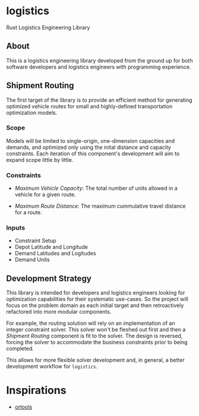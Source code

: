 # logistics

Rust Logistics Engineering Library

## About

This is a logistics engineering library developed from the ground up for both software developers and logistics engineers with programming experience.

## Shipment Routing

The first target of the library is to provide an efficient method for generating optimized vehicle routes for small and highly-defined transportation optimization models.

### Scope

Models will be limited to single-origin, one-dimension capacities and demands, and optimized only using the inital distance and capacity constraints. Each iteration of this component's development will aim to expand scope little by little.

### Constraints

- _Maximum Vehicle Capacity_: The total number of units allowed in a vehicle for a given route.

- _Maximum Route Distance_: The maximum cummulative travel distance for a route.

### Inputs

- Constraint Setup
- Depot Latitude and Longitude
- Demand Latitudes and Logitudes
- Demand Units

## Development Strategy

This library is intended for developers and logistics engineers looking for optimization capabilities for their systematic use-cases. So the project will focus on the problem domain as each initial target and then retroactively refactored into more modular components. 

For example, the routing solution will rely on an implementation of an integer constraint solver. This solver won't be fleshed out first and then a _Shipment Routing_ component is fit to the solver. The design is reversed, forcing the solver to accommodate the business constraints prior to being completed.

This allows for more flexible solver development and, in general, a better development workflow for `logistics`. 


# Inspirations

- [ortools](https://github.com/google/or-tools)